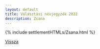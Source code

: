 ```yaml
---
layout: default
title: Választási névjegyzék 2022
description: Zsana
---
```


{% include settlementHTMLs/Zsana.html %}

[Vissza](./)